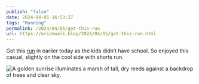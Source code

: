 ```yaml
---
publish: "false"
date: 2024-04-05 16:53:27
tags: "Running"
permalink: /2024/04/05/got-this-run
url: https://ericmwalk.blog/2024/04/05/got-this-run.html
---
```


Got this [run](https://strava.com/activities/11111384626) in earlier today as the kids didn’t have school. So enjoyed this casual, slightly on the cool side with shorts run.

![A golden sunrise illuminates a marsh of tall, dry reeds against a backdrop of trees and clear sky.](https://ericmwalk.blog/uploads/2024/img-8525.jpeg)